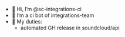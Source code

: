 - 👋 Hi, I’m @sc-integrations-ci
- 👀 I’m a ci bot of integrations-team
- 🌸 My duties:
    - automated GH release in soundcloud/api

<!---
sc-integrations-ci/sc-integrations-ci is a ✨ special ✨ repository because its `README.md` (this file) appears on your GitHub profile.
You can click the Preview link to take a look at your changes.
--->
